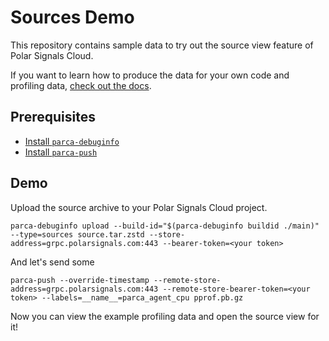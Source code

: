# Sources Demo

This repository contains sample data to try out the source view feature of Polar Signals Cloud.

If you want to learn how to produce the data for your own code and profiling data, [check out the docs](https://polarsignals.com/docs/upload-source).

## Prerequisites

* [Install `parca-debuginfo`](https://polarsignals.com/docs/install-parca-debuginfo)
* [Install `parca-push`](https://polarsignals.com/docs/install-parca-push)

## Demo

Upload the source archive to your Polar Signals Cloud project.

```
parca-debuginfo upload --build-id="$(parca-debuginfo buildid ./main)" --type=sources source.tar.zstd --store-address=grpc.polarsignals.com:443 --bearer-token=<your token>
```

And let's send some 

```
parca-push --override-timestamp --remote-store-address=grpc.polarsignals.com:443 --remote-store-bearer-token=<your token> --labels=__name__=parca_agent_cpu pprof.pb.gz
```

Now you can view the example profiling data and open the source view for it!
